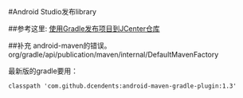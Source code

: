 #Android Studio发布library

##参考这里: [使用Gradle发布项目到JCenter仓库](http://zhengxiaopeng.com/2015/02/02/%E4%BD%BF%E7%94%A8Gradle%E5%8F%91%E5%B8%83%E9%A1%B9%E7%9B%AE%E5%88%B0JCenter%E4%BB%93%E5%BA%93/)

##补充
android-maven的错误。org/gradle/api/publication/maven/internal/DefaultMavenFactory

最新版的gradle要用：

`classpath 'com.github.dcendents:android-maven-gradle-plugin:1.3'`

